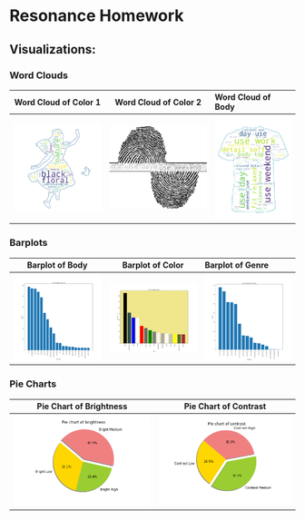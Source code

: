 # Resonance Homework 

## Visualizations:  

### Word Clouds 


Word Cloud of Color 1            |  Word Cloud of Color 2         | Word Cloud of Body 
:-------------------------:|:-------------------------:|:-------------------------
![image](./wc_alice_color.png)  |  ![image](./wc_rea_body.png) | ![image](./wc_dp_body.png)

### Barplots 

Barplot of Body            |  Barplot of Color         | Barplot of Genre
:-------------------------:|:-------------------------:|:-------------------------
![image](./barplot_body.png)  |  ![image](./barplot_color.png) | ![image](./barplot_Genre.png)

### Pie Charts 

Pie Chart of Brightness             |  Pie Chart of Contrast
:-------------------------:|:-------------------------:
![image](./Pie_chart_brightness.png)  |  ![image](./Pie_chart_contrast.png)